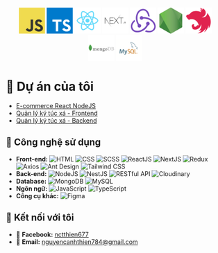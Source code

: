 <p align="center">
  <img src="https://raw.githubusercontent.com/github/explore/main/topics/javascript/javascript.png" width="60" alt="JavaScript" />
  <img src="https://raw.githubusercontent.com/github/explore/main/topics/typescript/typescript.png" width="60" alt="TypeScript" />
  <img src="https://raw.githubusercontent.com/github/explore/main/topics/react/react.png" width="60" alt="ReactJS" />
  <img src="https://raw.githubusercontent.com/github/explore/main/topics/nextjs/nextjs.png" width="60" alt="NextJS" />
  <img src="https://raw.githubusercontent.com/github/explore/main/topics/redux/redux.png" width="60" alt="Redux" />
  <img src="https://raw.githubusercontent.com/github/explore/main/topics/nodejs/nodejs.png" width="60" alt="NodeJS" />
  <img src="https://raw.githubusercontent.com/github/explore/main/topics/nestjs/nestjs.png" width="60" alt="NestJS" />
  <img src="https://raw.githubusercontent.com/github/explore/main/topics/mongodb/mongodb.png" width="60" alt="MongoDB" />
  <img src="https://raw.githubusercontent.com/github/explore/main/topics/mysql/mysql.png" width="60" alt="MySQL" />
</p>

# 🌟 Dự án của tôi
- [E-commerce React NodeJS](https://github.com/thien2002nguyen/e-commerce-react-nodejs.git)
- [Quản lý ký túc xá - Frontend](https://github.com/thien2002nguyen/quanlykytucxa-fe.git)
- [Quản lý ký túc xá - Backend](https://github.com/thien2002nguyen/quanlykytucxa-be.git)

## 🚀 Công nghệ sử dụng
- **Front-end:** ![HTML](https://img.shields.io/badge/-HTML-orange) ![CSS](https://img.shields.io/badge/-CSS-blue) ![SCSS](https://img.shields.io/badge/-SCSS-pink) ![ReactJS](https://img.shields.io/badge/-ReactJS-61DAFB) ![NextJS](https://img.shields.io/badge/-NextJS-black) ![Redux](https://img.shields.io/badge/-Redux-764ABC) ![Axios](https://img.shields.io/badge/-Axios-blue) ![Ant Design](https://img.shields.io/badge/-Antd-0170FE) ![Tailwind CSS](https://img.shields.io/badge/-TailwindCSS-38B2AC)
- **Back-end:** ![NodeJS](https://img.shields.io/badge/-NodeJS-339933) ![NestJS](https://img.shields.io/badge/-NestJS-E0234E) ![RESTful API](https://img.shields.io/badge/-RESTful_API-ff9800) ![Cloudinary](https://img.shields.io/badge/-Cloudinary-3448C5)
- **Database:** ![MongoDB](https://img.shields.io/badge/-MongoDB-47A248) ![MySQL](https://img.shields.io/badge/-MySQL-4479A1)
- **Ngôn ngữ:** ![JavaScript](https://img.shields.io/badge/-JavaScript-F7DF1E) ![TypeScript](https://img.shields.io/badge/-TypeScript-007ACC)
- **Công cụ khác:** ![Figma](https://img.shields.io/badge/-Figma-F24E1E)

## 💌 Kết nối với tôi
- 📌 **Facebook:** [nctthien677](https://www.facebook.com/nctthien677/)
- 📧 **Email:** [nguyencanhthien784@gmail.com](mailto:nguyencanhthien784@gmail.com)
